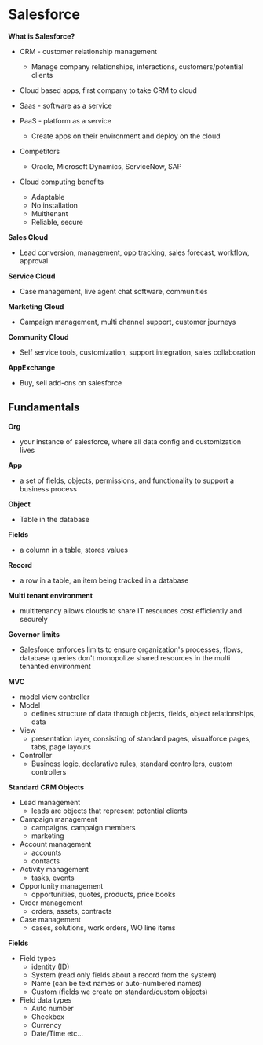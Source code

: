 # Salesforce

**What is Salesforce?**

- CRM - customer relationship management
  - Manage company relationships, interactions, customers/potential clients
- Cloud based apps, first company to take CRM to cloud

- Saas - software as a service
- PaaS - platform as a service
  - Create apps on their environment and deploy on the cloud

- Competitors
  - Oracle, Microsoft Dynamics, ServiceNow, SAP

- Cloud computing benefits
  - Adaptable
  - No installation
  - Multitenant
  - Reliable, secure

**Sales Cloud**

- Lead conversion, management, opp tracking, sales forecast, workflow, approval

**Service Cloud**

- Case management, live agent chat software, communities

**Marketing Cloud**

- Campaign management, multi channel support, customer journeys

**Community Cloud**

- Self service tools, customization, support integration, sales collaboration

**AppExchange**

- Buy, sell add-ons on salesforce

## Fundamentals

**Org**

- your instance of salesforce, where all data config and customization lives

**App**

- a set of fields, objects, permissions, and functionality to support a business process

**Object**

- Table in the database

**Fields**

- a column in a table, stores values

**Record**

- a row in a table, an item being tracked in a database

**Multi tenant environment**

- multitenancy allows clouds to share IT resources cost efficiently and securely

**Governor limits**

- Salesforce enforces limits to ensure organization's processes, flows, database queries don't monopolize shared resources in the multi tenanted environment

**MVC**

- model view controller
- Model 
  - defines structure of data through objects, fields, object relationships, data
- View
  - presentation layer, consisting of standard pages, visualforce pages, tabs, page layouts
- Controller
  - Business logic, declarative rules, standard controllers, custom controllers

**Standard CRM Objects**

- Lead management
  - leads are objects that represent potential clients
- Campaign management
  - campaigns, campaign members
  - marketing
- Account management
  - accounts
  - contacts
- Activity management
  - tasks, events
- Opportunity management
  - opportunities, quotes, products, price books
- Order management
  - orders, assets, contracts
- Case management
  - cases, solutions, work orders, WO line items

**Fields**

- Field types
  - identity (ID)
  - System (read only fields about a record from the system)
  - Name (can be text names or auto-numbered names)
  - Custom (fields we create on standard/custom objects)
- Field data types
  - Auto number
  - Checkbox
  - Currency
  - Date/Time etc...


















